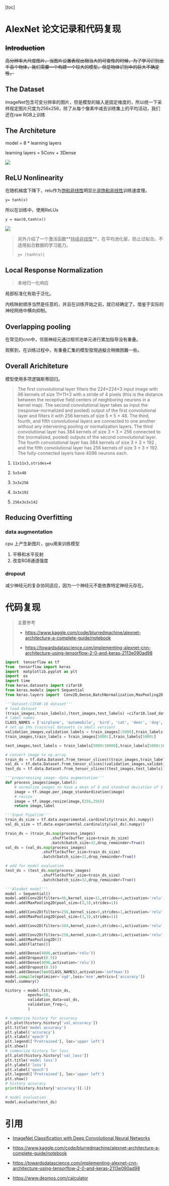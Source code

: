 [toc]



# AlexNet 论文记录和代码复现



## ~~Introduction~~

~~高分辨率大尺度图片，当图片设置表现出相当大的可变性的时候，为了学习识别出千百个物体，我们需要一个构建一个较大的模型，但是物体识别中的巨大不确定性，~~



## The Dataset

ImageNet包含可变分辨率的图片，但是模型的输入是固定维度的，所以统一下采样规定图片尺度为256x256，除了从每个像素中减去训练集上的平均活动，我们还在raw RGB上训练



## The Architeture

model = 8 * learning layers 

learning layers = 5Conv + 3Dense

<img src= 'https://miro.medium.com/max/1400/0*hhd-belzmau_TMcF.png'>



## ReLU Nonlinearity

在随机梯度下降下，relu作为<u>饱和非线性</u>明显比<u>非饱和非线性</u>训练速度慢。

`y= tanh(x)`

所以在训练中，使用ReLUs 

`y = max(0,tanh(x))`



<img src = '../src/relu.png'>

> 另外介绍了一个激活函数**<u>持续非线性</u>**，在平均池化层，防止过拟合。不适用拟合数据的学习能力。
>
> `y= |tanh(x)|`



## Local Response Normalization

>  本地归一化响应

局部标准化有助于泛化。

内核映射顺序当然是任意的，并且在训练开始之前，就已经确定了。借鉴于实际的神经网络中横向抑制。





## Overlapping pooling

在常见的cnn中，邻居神经元通过相邻池单元进行累加指导没有重叠。

观察到，在训练过程中，有重叠汇集的模型發現過擬合稍微困難一些。



## Overall Arichiteture 

模型使用多项逻辑斯蒂回归。

> The first convolutional layer filters the 224×224×3 input image with 96 kernels of size 11×11×3 with a stride of 4 pixels (this is the distance between the receptive field centers of neighboring neurons in a kernel map). The second convolutional layer takes as input the (response-normalized and pooled) output of the first convolutional layer and filters it with 256 kernels of size 5 × 5 × 48. The third, fourth, and fifth convolutional layers are connected to one another without any intervening pooling or normalization layers. The third convolutional layer has 384 kernels of size 3 × 3 × 256 connected to the (normalized, pooled) outputs of the second convolutional layer. The fourth convolutional layer has 384 kernels of size 3 × 3 × 192 , and the fifth convolutional layer has 256 kernels of size 3 × 3 × 192. The fully-connected layers have 4096 neurons each.

1. `11x11x3,strides=4`

2. `5x5x48`

3. `3x3x256`

4. `3x3x192`

5. `256x3x3x142`

   

## Reducing Overfitting 



### data augmentation

cpu 上产生新图片，gpu用来训练模型

1. 平移和水平反射
2. 改变RGB通道强度

### dropout 

减少神经元的复杂协同适应，因为一个神经元不能依靠特定神经元存在。





# 代码复现

> 主要参考
>
> - https://www.kaggle.com/code/blurredmachine/alexnet-architecture-a-complete-guide/notebook
>
> - https://towardsdatascience.com/implementing-alexnet-cnn-architecture-using-tensorflow-2-0-and-keras-2113e090ad98
>
>   

```python
import  tensorflow as tf
from  tensorflow import keras
import  matplotlib.pyplot as plt
import  os
import time
from keras.datasets import cifar10
from keras.models import Sequential
from keras.layers import  Conv2D,Dense,BatchNormalization,MaxPooling2D,Flatten,Dropout

'''Dataset:CIFAR-10 dataset'''
# load dataset
(train_images,train_labels),(test_images,test_labels) =cifar10.load_data()
# label names
CLASS_NAMES = ['airplane', 'automobile', 'bird', 'cat', 'deer', 'dog', 'frog', 'horse', 'ship', 'truck']
# set up the train/val datasets (a small version)
validation_images,validation_labels = train_images[:5000],train_labels[:5000]
train_images,train_labels = train_images[5000:],train_labels[5000:]

test_images,test_labels = train_labels[5000:10000],train_labels[5000:10000]# add for model evaluation

# convert image to np.array
train_ds = tf.data.Dataset.from_tensor_slices((train_images,train_labels))
val_ds = tf.data.Dataset.from_tensor_slices((validation_images,validation_labels))
test_ds = tf.data.Dataset.from_tensor_slices((test_images,test_labels))# add for model evaluation

'''preporcessing image--data augmentation'''
def process_images(image,label):
    # normalize images to have a mean of 0 and standred deviation of 1
    image = tf.image.per_image_standardization(image)
    # resize
    image = tf.image.resize(image,(256,256))
    return image,label

'''Input Pipeline'''
train_ds_size = tf.data.experimental.cardinality(train_ds).numpy()
val_ds_size = tf.data.experimental.cardinality(val_ds).numpy()

train_ds = (train_ds.map(process_images)
                    .shuffle(buffer_size=train_ds_size)
                    .batch(batch_size=32,drop_remainder=True))
val_ds = (val_ds.map(process_images)
                .shuffle(buffer_size=train_ds_size)
                .batch(batch_size=32,drop_remainder=True))

# add for model evaluation
test_ds = (test_ds.map(process_images)
                .shuffle(buffer_size=train_ds_size)
                .batch(batch_size=32,drop_remainder=True))

'''AlexNet model'''
model = Sequential()
model.add(Conv2D(filters=96,kernel_size=11,strides=4,activation='relu',input_shape=(256,256,3)))
model.add(MaxPooling2D(pool_size=(3,3),strides=1))

model.add(Conv2D(filters=256,kernel_size=5,strides=1,activation='relu',padding='same'))
model.add(MaxPooling2D(pool_size=(3,3),strides=1))

model.add(Conv2D(filters=384,kernel_size=3,strides=1,activation='relu',padding='same'))

model.add(Conv2D(filters=256,kernel_size=3,strides=1,activation='relu',padding='same'))
model.add(MaxPooling2D())
model.add(Flatten())

model.add(Dense(4096,activation='relu'))
model.add(Dropout(0.5))
model.add(Dense(4096,activation='relu'))
model.add(Dropout(0.5))
model.add(Dense(len(CLASS_NAMES),activation='softmax'))
model.compile(optimizer='sgd',loss='mse',metrics=['accuracy'])
model.summary()

history = model.fit(train_ds,
          epochs=50,
          validation_data=val_ds,
          validation_freq=1,
          )

# summarize history for accuracy
plt.plot(history.history['val_accuracy'])
plt.title('model accuracy')
plt.ylabel('accuracy')
plt.xlabel('epoch')
plt.legend(['Pretrained'], loc='upper left')
plt.show()
# summarize history for loss
plt.plot(history.history['val_loss'])
plt.title('model loss')
plt.ylabel('loss')
plt.xlabel('epoch')
plt.legend(['Pretrained'], loc='upper left')
plt.show()
# history accuracy
print(history.history['accuracy'][-1])

# model evaluation
model.evaluate(test_ds)
```



# 引用

- [ImageNet Classification with Deep Convolutional Neural Networks](https://proceedings.neurips.cc/paper/2012/file/c399862d3b9d6b76c8436e924a68c45b-Paper.pdf)

- https://www.kaggle.com/code/blurredmachine/alexnet-architecture-a-complete-guide/notebook

- https://towardsdatascience.com/implementing-alexnet-cnn-architecture-using-tensorflow-2-0-and-keras-2113e090ad98
- https://www.desmos.com/calculator 